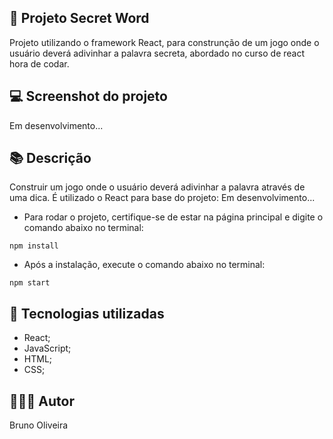 ## 📝 Projeto Secret Word

Projeto utilizando o framework React, para construnção de um jogo onde o usuário deverá adivinhar a palavra secreta, abordado no curso de react hora de codar.

## 💻 Screenshot do projeto

Em desenvolvimento...

## 📚 Descrição

Construir um jogo onde o usuário deverá adivinhar a palavra através de uma dica. É utilizado o React para base do projeto:
Em desenvolvimento...

- Para rodar o projeto, certifique-se de estar na página principal e digite o comando abaixo no terminal:
```
npm install
```
- Após a instalação, execute o comando abaixo no terminal:
```
npm start
```
## 💼 Tecnologias utilizadas

- React;
- JavaScript;
- HTML;
- CSS;



## 🙋🏻‍♂️ Autor

Bruno Oliveira